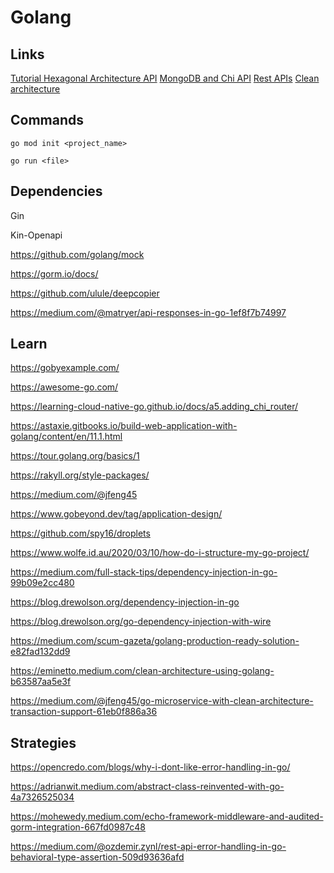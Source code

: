 # Golang

## Links

[Tutorial Hexagonal Architecture API](https://dev.to/bagashiz/building-restful-api-with-hexagonal-architecture-in-go-1mij)
[MongoDB and Chi API](https://dev.to/deeshath/rest-api-using-gogin-mongo-33i3)
[Rest APIs](https://dev.to/kashifsoofi/series/23407)
[Clean architecture](https://dev.to/michinoins/building-a-crud-app-with-mysql-gorm-echo-and-clean-architecture-in-go-h6d?utm_source=dormosheio&utm_campaign=dormosheio)

## Commands

````
go mod init <project_name>
````

````
go run <file>
````

## Dependencies

Gin

Kin-Openapi

https://github.com/golang/mock

https://gorm.io/docs/

https://github.com/ulule/deepcopier

https://medium.com/@matryer/api-responses-in-go-1ef8f7b74997

## Learn

https://gobyexample.com/

https://awesome-go.com/

https://learning-cloud-native-go.github.io/docs/a5.adding_chi_router/

https://astaxie.gitbooks.io/build-web-application-with-golang/content/en/11.1.html

https://tour.golang.org/basics/1

https://rakyll.org/style-packages/

https://medium.com/@jfeng45

https://www.gobeyond.dev/tag/application-design/

https://github.com/spy16/droplets

https://www.wolfe.id.au/2020/03/10/how-do-i-structure-my-go-project/

https://medium.com/full-stack-tips/dependency-injection-in-go-99b09e2cc480

https://blog.drewolson.org/dependency-injection-in-go

https://blog.drewolson.org/go-dependency-injection-with-wire

https://medium.com/scum-gazeta/golang-production-ready-solution-e82fad132dd9

https://eminetto.medium.com/clean-architecture-using-golang-b63587aa5e3f

https://medium.com/@jfeng45/go-microservice-with-clean-architecture-transaction-support-61eb0f886a36

## Strategies

https://opencredo.com/blogs/why-i-dont-like-error-handling-in-go/

https://adrianwit.medium.com/abstract-class-reinvented-with-go-4a7326525034

https://mohewedy.medium.com/echo-framework-middleware-and-audited-gorm-integration-667fd0987c48

https://medium.com/@ozdemir.zynl/rest-api-error-handling-in-go-behavioral-type-assertion-509d93636afd

